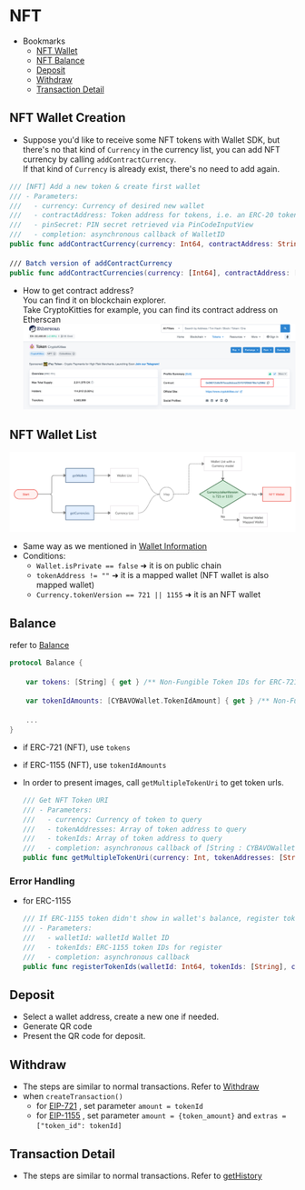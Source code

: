 # NFT

- Bookmarks
  - [NFT Wallet](#nft-wallet-creation)
  - [NFT Balance](#balance)
  - [Deposit](#deposit)
  - [Withdraw](#withdraw)
  - [Transaction Detail](#transaction-detail)

## NFT Wallet Creation

- Suppose you'd like to receive some NFT tokens with Wallet SDK, but there's no that kind of `Currency` in the currency list, you can add NFT currency by calling `addContractCurrency`.  
If that kind of `Currency` is already exist, there's no need to add again.

```swift
/// [NFT] Add a new token & create first wallet
/// - Parameters:
///   - currency: Currency of desired new wallet
///   - contractAddress: Token address for tokens, i.e. an ERC-20 token wallet maps to an Ethereum wallet
///   - pinSecret: PIN secret retrieved via PinCodeInputView
///   - completion: asynchronous callback of WalletID
public func addContractCurrency(currency: Int64, contractAddress: String, pinSecret: CYBAVOWallet.PinSecret, completion: @escaping CYBAVOWallet.Callback<CYBAVOWallet.AddContractCurrenciesResult>)

/// Batch version of addContractCurrency
public func addContractCurrencies(currency: [Int64], contractAddress: [String], pinSecret: CYBAVOWallet.PinSecret, completion: @escaping CYBAVOWallet.Callback<CYBAVOWallet.AddContractCurrenciesResult>)
```

- How to get contract address?  
You can find it on blockchain explorer.  
Take CryptoKitties for example, you can find its contract address on Etherscan 
  ![img](images/sdk_guideline/nft_etherscan_1.png)

## NFT Wallet List

![img](images/sdk_guideline/nft_wallets.jpg)

- Same way as we mentioned in [Wallet Information](wallets.md#wallet-information)
- Conditions:
  - `Wallet.isPrivate == false` ➜ it is on public chain
  - `tokenAddress != ""` ➜ it is a mapped wallet (NFT wallet is also mapped wallet)
  - `Currency.tokenVersion == 721 || 1155` ➜ it is an NFT wallet

## Balance

refer to [Balance](wallets.md#getbalances)

```swift
protocol Balance {

    var tokens: [String] { get } /** Non-Fungible Token IDs for ERC-721*/

    var tokenIdAmounts: [CYBAVOWallet.TokenIdAmount] { get } /** Non-Fungible Token ID and amounts for ERC-1155 */

    ...
}
```

- if ERC-721 (NFT), use `tokens`
- if ERC-1155 (NFT), use `tokenIdAmounts`

- In order to present images, call `getMultipleTokenUri` to get token urls.
  
  ```swift
  /// Get NFT Token URI
  /// - Parameters:
  ///   - currency: Currency of token to query
  ///   - tokenAddresses: Array of token address to query
  ///   - tokenIds: Array of token address to query
  ///   - completion: asynchronous callback of [String : CYBAVOWallet.TokenUriInfo]
  public func getMultipleTokenUri(currency: Int, tokenAddresses: [String], tokenIds: [String], completion: @escaping CYBAVOWallet.Callback<CYBAVOWallet.GetMultipleTokenUriReponse>)
  ```
### Error Handling

- for ERC-1155

  ```swift
  /// If ERC-1155 token didn't show in wallet's balance, register token ID manually make them in track
  /// - Parameters:
  ///   - walletId: walletId Wallet ID
  ///   - tokenIds: ERC-1155 token IDs for register
  ///   - completion: asynchronous callback
  public func registerTokenIds(walletId: Int64, tokenIds: [String], completion: @escaping CYBAVOWallet.Callback<CYBAVOWallet.RegisterTokenIdsResult>)
  ```

## Deposit

- Select a wallet address, create a new one if needed.
- Generate QR code
- Present the QR code for deposit.

## Withdraw

- The steps are similar to normal transactions. Refer to [Withdraw](transaction.md#withdraw)
- when `createTransaction()`
  - for [EIP-721](https://eips.ethereum.org/EIPS/eip-721) , set parameter `amount = tokenId`
  - for [EIP-1155](https://eips.ethereum.org/EIPS/eip-1155) , set parameter `amount = {token_amount}` and `extras = ["token_id": tokenId]`

## Transaction Detail

- The steps are similar to normal transactions. Refer to [getHistory](transaction.md#gethistory)

